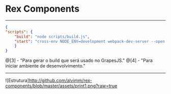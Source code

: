 # Rex Components

---

```json
{
"scripts": {
    "build": "node scripts/build.js",
    "start": "cross-env NODE_ENV=development webpack-dev-server --open --config ./webpack.config.js"
    }
}
```
@[3] - "Para gerar o build que será usado no GrapesJS."
@[4] - "Para iniciar ambiente de desenvolvimento."

---

![Estrutura]http://github.com/alvimm/rex-components/blob/master/assets/print1.png?raw=true